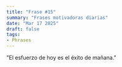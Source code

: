 ```yaml
---
title: "Frase #15"
summary: "Frases motivadoras diarias"
date: "Mar 17 2025"
draft: false
tags:
- Phrases
---
```


"El esfuerzo de hoy es el éxito de mañana."

